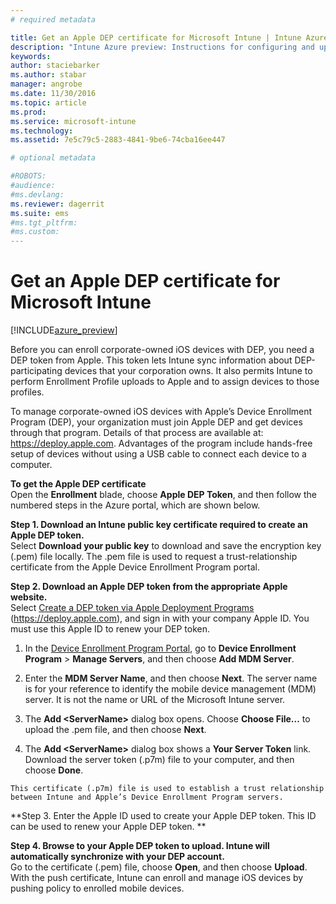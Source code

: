 ```yaml
---
# required metadata

title: Get an Apple DEP certificate for Microsoft Intune | Intune Azure preview | Microsoft Docs
description: "Intune Azure preview: Instructions for configuring and uploading an MDM push certificate, which is a prerequisite for managing Apple devices in Intune. "
keywords:
author: staciebarker
ms.author: stabar
manager: angrobe
ms.date: 11/30/2016
ms.topic: article
ms.prod:
ms.service: microsoft-intune
ms.technology:
ms.assetid: 7e5c79c5-2883-4841-9be6-74cba16ee447

# optional metadata

#ROBOTS:
#audience:
#ms.devlang:
ms.reviewer: dagerrit
ms.suite: ems
#ms.tgt_pltfrm:
#ms.custom:
---
```


# Get an Apple DEP certificate for Microsoft Intune

[!INCLUDE[azure_preview](../includes/azure_preview.md)]

Before you can enroll corporate-owned iOS devices with DEP, you need a DEP token from Apple. This token lets Intune sync information about DEP-participating devices that your corporation owns. It also permits Intune to perform Enrollment Profile uploads to Apple and to assign devices to those profiles.

To manage corporate-owned iOS devices with Apple’s Device Enrollment Program (DEP), your organization must join Apple DEP and get devices through that program. Details of that process are available at: https://deploy.apple.com. Advantages of the program include hands-free setup of devices without using a USB cable to connect each device to a computer.

**To get the Apple DEP certificate**<br>
Open the **Enrollment** blade, choose **Apple DEP Token**, and then follow the numbered steps in the Azure portal, which are shown below.

**Step 1. Download an Intune public key certificate required to create an Apple DEP token.**<br>
Select **Download your public key** to download and save the encryption key (.pem) file locally. The .pem file is used to request a trust-relationship certificate from the Apple Device Enrollment Program portal.

**Step 2. Download an Apple DEP token from the appropriate Apple website.**<br>
Select [Create a DEP token via Apple Deployment Programs](https://deploy.apple.com) (https://deploy.apple.com), and sign in with your company Apple ID. You must use this Apple ID to renew your DEP token.

   1.  In the [Device Enrollment Program Portal](https://deploy.apple.com), go to **Device Enrollment Program** &gt; **Manage Servers**, and then choose **Add MDM Server**.

   2.  Enter the **MDM Server Name**, and then choose **Next**. The server name is for your reference to identify the mobile device management (MDM) server. It is not the name or URL of the Microsoft Intune server.

   3.  The **Add &lt;ServerName&gt;** dialog box opens. Choose **Choose File…** to upload the .pem file, and then choose **Next**.

   4.  The **Add &lt;ServerName&gt;** dialog box shows a **Your Server Token** link. Download the server token (.p7m) file to your computer, and then choose **Done**.

    This certificate (.p7m) file is used to establish a trust relationship between Intune and Apple’s Device Enrollment Program servers.

**Step 3. Enter the Apple ID used to create your Apple DEP token. This ID can be used to renew your Apple DEP token. **

**Step 4. Browse to your Apple DEP token to upload. Intune will automatically synchronize with your DEP account.**<br>
Go to the certificate (.pem) file, choose **Open**, and then choose **Upload**. With the push certificate, Intune can enroll and manage iOS devices by pushing policy to enrolled mobile devices.